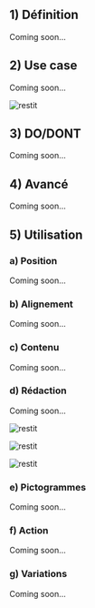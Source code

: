 ## 1) Définition

Coming soon...

## 2) Use case

Coming soon...

<p><img src="../../assets/images/restit/restit-01.jpg" alt="restit" class="tk-markdown__img-fullscreen" /></p>

## 3) DO/DONT

Coming soon...

## 4) Avancé

Coming soon...

## 5) Utilisation

### a) Position

Coming soon...

### b) Alignement

Coming soon...

### c) Contenu

Coming soon...

### d) Rédaction

Coming soon...

<p><img src="../../assets/images/restit/restit-02.jpg" alt="restit" class="tk-markdown__img-fullscreen" /></p>

<p><img src="../../assets/images/restit/restit-03.jpg" alt="restit" class="tk-markdown__img-fullscreen" /></p>

<p><img src="../../assets/images/restit/restit-04.jpg" alt="restit" class="tk-markdown__img-fullscreen" /></p>

### e) Pictogrammes

Coming soon...

### f) Action

Coming soon...

### g) Variations

Coming soon...
